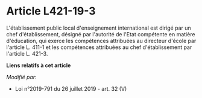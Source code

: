 # Article L421-19-3

L'établissement public local d'enseignement international est dirigé par un chef d'établissement, désigné par l'autorité de
l'Etat compétente en matière d'éducation, qui exerce les compétences attribuées au directeur d'école par l'article L. 411-1
et les compétences attribuées au chef d'établissement par l'article L. 421-3.

**Liens relatifs à cet article**

_Modifié par_:

  - Loi n°2019-791 du 26 juillet 2019 - art. 32 (V)
